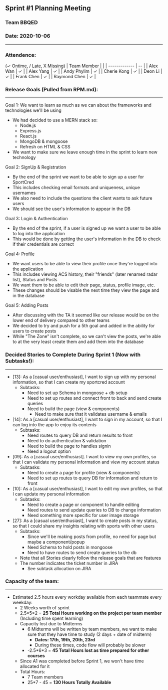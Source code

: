 ## Sprint #1 Planning Meeting
### Team BBQED
### Date: 2020-10-06
--------------------
### Attendence:
(✓ Ontime, / Late, X Missing)
| Team Member   |   |
| ------------- | -- | 
| Alex Wan      | ✓ |
| Alex Yang     | ✓ |
| Andy Phylim   | ✓ |
| Cherie Kong   | ✓ |
| Deon Li       | ✓ |
| Frank Chen    | ✓ |
| Raymond Chen  | ✓ |

### Release Goals (Pulled from RPM.md):
---------------------------------------
Goal 1: We want to learn as much as we can about the frameworks and technologies we'll be using
- We had decided to use a MERN stack so:
    - Node.js
    - Express.js
    - React.js
    - MongoDB & mongoose
    - Refresh on HTML & CSS
- We want to make sure we leave enough time in the sprint to learn new technology

Goal 2: SignUp & Registration
- By the end of the sprint we want to be able to sign up a user for SportCred
- This includes checking email formats and uniqueness, unique usernames
- We also need to include the questions the client wants to ask future users
- We should see the user's information to appear in the DB

Goal 3: Login & Authentication
- By the end of the sprint, if a user is signed up we want a user to be able to log into the application
- This would be done by getting the user's information in the DB to check if their credentials are correct

Goal 4: Profile
- We want users to be able to view their profile once they're logged into the application
- This includes viewing ACS history, their "friends" (later renamed radar list), Status and Posts
- We want them to be able to edit their page, status, profile image, etc.
- These changes should be visable the next time they view the page and in the database

Goal 5: Adding Posts
- After discussing with the TA it seemed like our release would be on the lower end of delivery compared to other teams
- We decided to try and push for a 5th goal and added in the ability for users to create posts
- While "The Zone" isn't complete, so we can't view the posts, we're able to at the very least create them and add them into the database

### Decided Stories to Complete During Sprint 1 (Now with Subtasks!):
------------------------------------------------
- [13]: As a [casual user/enthusiast], I want to sign up with my personal information, so that I can create my sportcred account
    - Subtasks:
        - Need to set up Schema in mongoose + db setup
        - Need to set up routes and connect front to back and send create queries
        - Need to build the page (view & components)
            - Need to make sure that it validates username & emails
- [14]: As a [casual user/enthusiast], I want to sign in my account, so that I can log into the app to enjoy its contents
    - Subtasks:
        - Need routes to query DB and return results to front
        - Need to do authentication & validation
        - Need to build the page to handles signin
        - Need a logout option
- [09]: As a [casual user/enthusiast]. I want to view my own profiles, so that I can validate my personal information and view my account status
    - Subtasks:
        - Need to create a page for profile (view & components)
        - Need to set up routes to query DB for information and return to front
- [10]: As a [casual user/enthusiast], I want to edit my own profiles, so that I can update my personal information
    - Subtasks:
        - Need to create a page or component to handle editing
        - Need routes to send update queries to DB to change information
        - Need something more specific for user image storage
- [27]: As a [casual user/enthusiast], I want to create posts in my status, so that I could share my insights relating with sports with other users
    - Subtasks:
        - Since we'll be making posts from profile, no need for page but maybe a component/popup
        - Need Schema to hold posts in mongoose
        - Need to have routes to send create queries to the db
    - Note that all Stories clearly follow the release goals that are features
    - The number indicates the ticket number in JIRA
        - See subtask allocation on JIRA

### Capacity of the team:
-------------------------
- Estimated 2.5 hours every workday available from each teammate every weekday:
    - 2 Weeks worth of sprint
    - 2.5\*5\*2 = **25 Total Hours working on the project per team member** (Including time spent learning)
    - Capacity lost due to Midterms
        - 6 Midterms will be written by team members, we want to make sure that they have time to study (2 days + date of midterm)
            - **Dates: 17th, 19th, 20th, 23rd**
            - During these times, code flow will probably be slower
        - -2.5\*6\*3 = **45 Total Hours lost as time prepared for other courses**
    - Since A1 was completed before Sprint 1, we won't have time allocated for it
    - Total Hours:
        - 7 Team members
        - 25\*7 - 45 = **130 Hours Totally Available**

